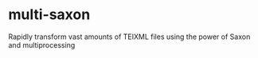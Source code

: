 # multi-saxon
Rapidly transform vast amounts of TEIXML files using the power of Saxon and multiprocessing
